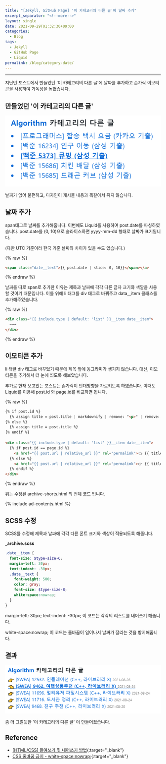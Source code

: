 ```yaml
---
title: "[Jekyll, GitHub Page] '이 카테고리의 다른 글'에 날짜 추가"
excerpt_separator: "<!--more-->"
layout: single
date: 2021-09-29T01:32:30+09:00
categories:
  - Blog
tags:
  - Jekyll
  - GitHub Page
  - Liquid
permalink: /blog/category-date/
---
```

---

지난번 포스트에서 만들었던 '이 카테고리의 다른 글'에 날짜를 추가하고 손가락 이모티콘을 사용하여 가독성을 높혔습니다.
<!--more-->


## 만들었던 '이 카테고리의 다른 글'

![result](/assets/post-images/blog-category/result.png)

날짜가 없어 불편하고, 디자인이 게시물 내용과 똑같아서 튀지 않습니다.

## 날짜 추가
span태그로 날짜를 추가해줍니다. 이번에도 Liquid를 사용하여 post.date를 파싱하였습니다. post.date를 (0, 10)으로 슬라이스하면 yyyy-mm-dd 형태로 날짜가 표기됩니다.

(다만 UTC 기준이라 한국 기준 날짜와 차이가 있을 수도 있습니다.)

{% raw %}
```html
<span class="date__text">{{ post.date | slice: 0, 10}}</span></a>
```
{% endraw %}

날짜를 따로 span로 추가한 이유는 제목과 날짜에 각각 다른 글자 크기와 색깔을 사용할 것이기 때문입니다. 이를 위해 li 태그를 div 태그로 바꿔주고 data__item 클래스를 추가해주었습니다.

{% raw %}
```html
<div class="{{ include.type | default: 'list' }}__item date__item">
  ~~~
</div>
```
{% endraw %}

## 이모티콘 추가

li 태글 div 태그로 바꾸었기 때문에 제목 앞에 동그라미가 생기지 않습니다. 대신, 이모티콘을 추가해서 더 눈에 띄도록 해보았습니다.

추가로 현재 보고있는 포스트는 손가락이 반대방향을 가르키도록 하였습니다. 이때도 Liquid를 이용해 post.id 와 page.id를 비교하면 됩니다.

{% raw %}
```html
{% if post.id %}
  {% assign title = post.title | markdownify | remove: "<p>" | remove: "</p>" %}
{% else %}
  {% assign title = post.title %}
{% endif %}

<div class="{{ include.type | default: 'list' }}__item date__item">
  {% if post.id == page.id %}
    <a href="{{ post.url | relative_url }}" rel="permalink">👈 {{ title }} <span class="date__text">{{ post.date | slice: 0, 10}}</span></a>
  {% else %}
    <a href="{{ post.url | relative_url }}" rel="permalink">👉 {{ title }} <span class="date__text">{{ post.date | slice: 0, 10}}</span></a>
  {% endif %}
</div>
```
{% endraw %}

위는 수정된 archive-shorts.html 의 전체 코드 입니다.

{% include ad-contents.html %}

## SCSS 수정
SCSS를 수정해 제목과 날짜에 각각 다른 폰트 크기와 색상이 적용되도록 해줍니다.

**_archive.scss**
```scss
.date__item {
  font-size: $type-size-6;
  margin-left: 30px;
  text-indent: -30px;
  .date__text {
    font-weight: 500;
    color: gray;
    font-size: $type-size-8;
    white-space:nowrap;
  }
}
```

margin-left: 30px; text-indent: -30px; 이 코드는 각각의 리스트를 내어쓰기 해줍니다.

white-space:nowrap; 이 코드는 줄바꿈이 일어나서 날짜가 잘리는 것을 방지해줍니다.

## 결과

![result](/assets/post-images/blog-category/date.png)

좀 더 그럴듯한 '이 카테고리의 다른 글' 이 만들어졌습니다.

## Reference
* [[HTML/CSS] 들여쓰기 및 내어쓰기 방법](https://angelplayer.tistory.com/130){:target="_blank"}
* [CSS 줄바꿈 금지 - white-space:nowrap;](http://superkts.pe.kr/helper/view.php?seq=V&seq=390){:target="_blank"}
